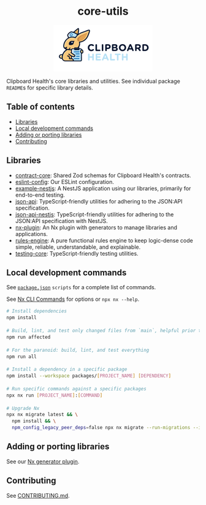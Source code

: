 <h1 align="center">core-utils</h1>
<p align="center">
  <a href="https://www.clipboardhealth.com/"><img alt="Clipboard Health logo." src="./static/logo.png"></a>
</p>

Clipboard Health's core libraries and utilities. See individual package `README`s for specific library details.

## Table of contents <!-- omit from toc -->

- [Libraries](#libraries)
- [Local development commands](#local-development-commands)
- [Adding or porting libraries](#adding-or-porting-libraries)
- [Contributing](#contributing)

## Libraries

<!-- START: Auto-generated by ./populateLibraries.ts -->

- [contract-core](./packages/contract-core/README.md): Shared Zod schemas for Clipboard Health's contracts.
- [eslint-config](./packages/eslint-config/README.md): Our ESLint configuration.
- [example-nestjs](./packages/example-nestjs/README.md): A NestJS application using our libraries, primarily for end-to-end testing.
- [json-api](./packages/json-api/README.md): TypeScript-friendly utilities for adhering to the JSON:API specification.
- [json-api-nestjs](./packages/json-api-nestjs/README.md): TypeScript-friendly utilities for adhering to the JSON:API specification with NestJS.
- [nx-plugin](./packages/nx-plugin/README.md): An Nx plugin with generators to manage libraries and applications.
- [rules-engine](./packages/rules-engine/README.md): A pure functional rules engine to keep logic-dense code simple, reliable, understandable, and explainable.
- [testing-core](./packages/testing-core/README.md): TypeScript-friendly testing utilities.

<!-- END: Auto-generated by ./populateLibraries.ts -->

## Local development commands

See [`package.json`](./package.json) `scripts` for a complete list of commands.

See [Nx CLI Commands](https://nx.dev/reference/commands#nx-cli-commands) for options or `npx nx --help`.

```bash
# Install dependencies
npm install

# Build, lint, and test only changed files from `main`, helpful prior to opening PRs
npm run affected

# For the paranoid: build, lint, and test everything
npm run all

# Install a dependency in a specific package
npm install --workspace packages/[PROJECT_NAME] [DEPENDENCY]

# Run specific commands against a specific packages
npx nx run [PROJECT_NAME]:[COMMAND]

# Upgrade Nx
npx nx migrate latest && \
  npm install && \
  npm_config_legacy_peer_deps=false npx nx migrate --run-migrations --if-exists
```

## Adding or porting libraries

See our [Nx generator plugin](https://github.com/ClipboardHealth/core-utils/tree/main/packages/nx-plugin).

## Contributing

See [CONTRIBUTING.md](./CONTRIBUTING.md).
